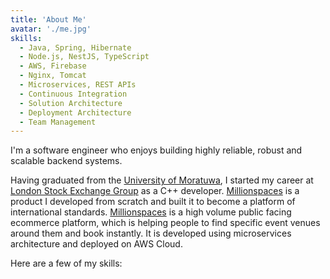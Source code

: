 ```yaml
---
title: 'About Me'
avatar: './me.jpg'
skills:
  - Java, Spring, Hibernate
  - Node.js, NestJS, TypeScript
  - AWS, Firebase
  - Nginx, Tomcat
  - Microservices, REST APIs
  - Continuous Integration
  - Solution Architecture
  - Deployment Architecture
  - Team Management
---
```


I'm a software engineer who enjoys building highly reliable, robust and scalable backend systems.

Having graduated from the [University of Moratuwa](https://www.mrt.ac.lk/web/), I started my career at [London Stock Exchange Group](https://www.lseg.com/) as a C++ developer.
[Millionspaces](https://www.millionspaces.com/) is a product I developed from scratch and built it to become a platform of international standards. [Millionspaces](https://www.millionspaces.com/) is a high volume public facing ecommerce platform, which is helping people to find specific event venues around them and book instantly. It is developed using microservices architecture and deployed on AWS Cloud.

Here are a few of my skills:
